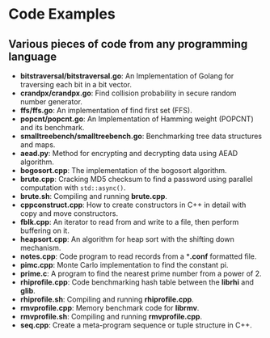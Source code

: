 # Code Examples

## Various pieces of code from any programming language

- **bitstraversal/bitstraversal.go**: An Implementation of Golang for traversing each bit in a bit vector.
- **crandpx/crandpx.go**: Find collision probability in secure random number generator.
- **ffs/ffs.go**: An implementation of find first set (FFS).
- **popcnt/popcnt.go**: An Implementation of Hamming weight (POPCNT) and its benchmark.
- **smalltreebench/smalltreebench.go**: Benchmarking tree data structures and maps.
- **aead.py**: Method for encrypting and decrypting data using AEAD algorithm.
- **bogosort.cpp**: The implementation of the bogosort algorithm.
- **brute.cpp**: Cracking MD5 checksum to find a password using parallel computation with `std::async()`.
- **brute.sh**: Compiling and running **brute.cpp**.
- **cppconstruct.cpp**: How to create constructors in C++ in detail with copy and move constructors.
- **fblk.cpp**: An iterator to read from and write to a file, then perform buffering on it.
- **heapsort.cpp**: An algorithm for heap sort with the shifting down mechanism.
- **notes.cpp**: Code program to read records from a ***.conf** formatted file.
- **pimc.cpp**: Monte Carlo implementation to find the constant pi.
- **prime.c**: A program to find the nearest prime number from a power of 2.
- **rhiprofile.cpp**: Code benchmarking hash table between the **librhi** and **glib**.
- **rhiprofile.sh**: Compiling and running **rhiprofile.cpp**.
- **rmvprofile.cpp**: Memory benchmark code for **librmv**.
- **rmvprofile.sh**: Compiling and running **rmvprofile.cpp**.
- **seq.cpp**: Create a meta-program sequence or tuple structure in C++.
